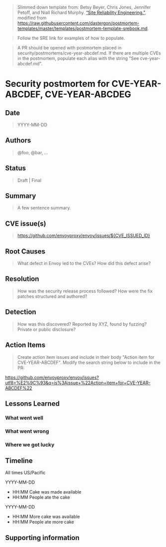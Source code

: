 > Slimmed down template from: Betsy Beyer, Chris Jones, Jennifer Petoff, and Niall Richard
> Murphy. [“Site Reliability
> Engineering.”](https://landing.google.com/sre/book/chapters/postmortem.html),
> modified from
> https://raw.githubusercontent.com/dastergon/postmortem-templates/master/templates/postmortem-template-srebook.md.

> Follow the SRE link for examples of how to populate.

> A PR should be opened with  postmortem placed in security/postmortems/cve-year-abcdef.md. If there
> are multiple CVEs in the postmortem, populate each alias with the string "See cve-year-abcdef.md".

# Security postmortem for CVE-YEAR-ABCDEF, CVE-YEAR-ABCDEG

## Date

> YYYY-MM-DD

## Authors

> @foo, @bar, ...

## Status

> Draft | Final

## Summary

> A few sentence summary.

## CVE issue(s)

> https://github.com/envoyproxy/envoy/issues/${CVE_ISSUED_ID}

## Root Causes

> What defect in Envoy led to the CVEs? How did this defect arise?

## Resolution

> How was the security release process followed? How were the fix patches
> structured and authored?

## Detection

> How was this discovered? Reported by XYZ, found by fuzzing? Private or public
> disclosure?

## Action Items

> Create action item issues and include in their body "Action item for
> CVE-YEAR-ABCDEF". Modify the search string below to include in the PR:

https://github.com/envoyproxy/envoy/issues?utf8=%E2%9C%93&q=is%3Aissue+%22Action+item+for+CVE-YEAR-ABCDEF%22

## Lessons Learned

### What went well

### What went wrong

### Where we got lucky

## Timeline

All times US/Pacific

YYYY-MM-DD
* HH:MM Cake was made available
* HH:MM People ate the cake

YYYY-MM-DD
* HH:MM More cake was available
* HH:MM People ate more cake

## Supporting information
